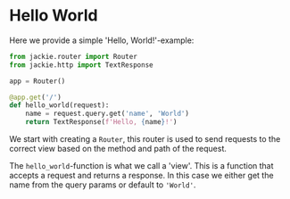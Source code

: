 # Hello World
Here we provide a simple 'Hello, World!'-example:
```python
from jackie.router import Router
from jackie.http import TextResponse

app = Router()

@app.get('/')
def hello_world(request):
    name = request.query.get('name', 'World')
    return TextResponse(f'Hello, {name}!')
```

We start with creating a `Router`, this router is used to send requests to the
correct view based on the method and path of the request.

The `hello_world`-function is what we call a 'view'. This is a function that
accepts a request and returns a response. In this case we either get the name
from the query params or default to `'World'`.
